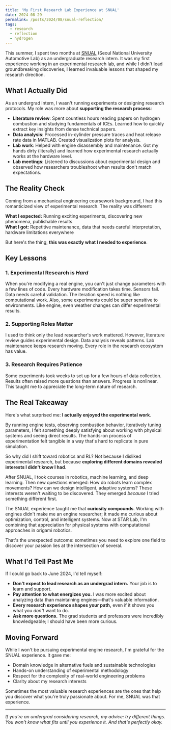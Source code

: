 ```yaml
---
title: 'My First Research Lab Experience at SNUAL'
date: 2024-08-29
permalink: /posts/2024/08/snual-reflection/
tags:
  - research
  - reflection
  - hydrogen
---
```


This summer, I spent two months at [SNUAL](http://snual.snu.ac.kr/) (Seoul National University Automotive Lab) as an undergraduate research intern. It was my first experience working in an experimental research lab, and while I didn't lead groundbreaking discoveries, I learned invaluable lessons that shaped my research direction.

## What I Actually Did

As an undergrad intern, I wasn't running experiments or designing research protocols. My role was more about **supporting the research process**:

- **Literature review**: Spent countless hours reading papers on hydrogen combustion and studying fundamentals of ICEs. Learned how to quickly extract key insights from dense technical papers.
- **Data analysis**: Processed in-cylinder pressure traces and heat release rate data in MATLAB. Created visualization plots for analysis.
- **Lab work**: Helped with engine disassembly and maintenance. Got my hands dirty (literally) and learned how experimental research actually works at the hardware level.
- **Lab meetings**: Listened to discussions about experimental design and observed how researchers troubleshoot when results don't match expectations.

## The Reality Check

Coming from a mechanical engineering coursework background, I had this romanticized view of experimental research. The reality was different:

**What I expected:** Running exciting experiments, discovering new phenomena, publishable results  
**What I got:** Repetitive maintenance, data that needs careful interpretation, hardware limitations everywhere

But here's the thing, **this was exactly what I needed to experience**.

## Key Lessons

### 1. Experimental Research is *Hard*
When you're modifying a real engine, you can't just change parameters with a few lines of code. Every hardware modification takes time. Sensors fail. Data needs careful validation. The iteration speed is nothing like computational work. Also, some experiments could be super sensitive to environments. Like engine, even weather changes can differ experimental results.

### 2. Supporting Roles Matter
I used to think only the lead researcher's work mattered. However, literature review guides experimental design. Data analysis reveals patterns. Lab maintenance keeps research moving. Every role in the research ecosystem has value.

### 3. Research Requires Patience
Some experiments took weeks to set up for a few hours of data collection. Results often raised more questions than answers. Progress is nonlinear. This taught me to appreciate the long-term nature of research.

## The Real Takeaway

Here's what surprised me: **I actually enjoyed the experimental work**.

By running engine tests, observing combustion behavior, iteratively tuning parameters, I felt something deeply satisfying about working with physical systems and seeing direct results. The hands-on process of experimentation felt tangible in a way that's hard to replicate in pure simulation.

So why did I shift toward robotics and RL? Not because I disliked experimental research, but because **exploring different domains revealed interests I didn't know I had**.

After SNUAL, I took courses in robotics, machine learning, and deep learning. Then new questions emerged: How do robots learn complex movements? How can we design intelligent, adaptive systems? These interests weren't waiting to be discovered. They emerged *because* I tried something different first.

The SNUAL experience taught me that **curiosity compounds**. Working with engines didn't make me an engine researcher; it made me curious about optimization, control, and intelligent systems. Now at STAR Lab, I'm combining that appreciation for physical systems with computational approaches in origami robotics.

That's the unexpected outcome: sometimes you need to explore one field to discover your passion lies at the intersection of several.

## What I'd Tell Past Me

If I could go back to June 2024, I'd tell myself:

- **Don't expect to lead research as an undergrad intern.** Your job is to learn and support.
- **Pay attention to what energizes you.** I was more excited about analyzing data than maintaining engines—that's valuable information.
- **Every research experience shapes your path,** even if it shows you what you *don't* want to do.
- **Ask more questions.** The grad students and professors were incredibly knowledgeable; I should have been more curious.

## Moving Forward

While I won't be pursuing experimental engine research, I'm grateful for the SNUAL experience. It gave me:

- Domain knowledge in alternative fuels and sustainable technologies
- Hands-on understanding of experimental methodology
- Respect for the complexity of real-world engineering problems
- Clarity about my research interests

Sometimes the most valuable research experiences are the ones that help you discover what you're truly passionate about. For me, SNUAL was that experience.

---

*If you're an undergrad considering research, my advice: try different things. You won't know what fits until you experience it. And that's perfectly okay.*
